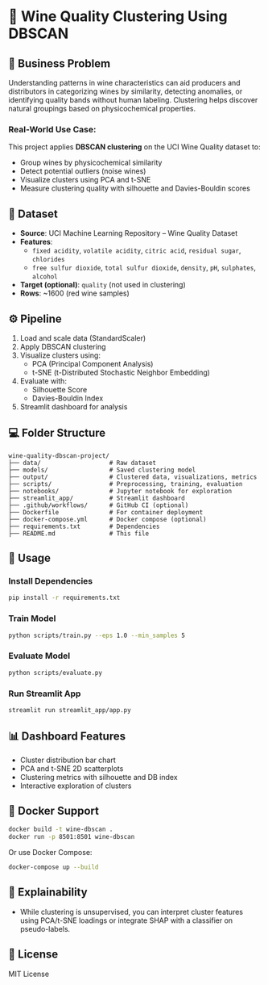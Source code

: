 
# 🍷 Wine Quality Clustering Using DBSCAN

## 📌 Business Problem
Understanding patterns in wine characteristics can aid producers and distributors in categorizing wines by similarity, detecting anomalies, or identifying quality bands without human labeling. Clustering helps discover natural groupings based on physicochemical properties.

### Real-World Use Case:
This project applies **DBSCAN clustering** on the UCI Wine Quality dataset to:
- Group wines by physicochemical similarity
- Detect potential outliers (noise wines)
- Visualize clusters using PCA and t-SNE
- Measure clustering quality with silhouette and Davies-Bouldin scores

## 📂 Dataset
- **Source**: UCI Machine Learning Repository – Wine Quality Dataset
- **Features**:
  - `fixed acidity`, `volatile acidity`, `citric acid`, `residual sugar`, `chlorides`
  - `free sulfur dioxide`, `total sulfur dioxide`, `density`, `pH`, `sulphates`, `alcohol`
- **Target (optional)**: `quality` (not used in clustering)
- **Rows**: ~1600 (red wine samples)

## ⚙️ Pipeline
1. Load and scale data (StandardScaler)
2. Apply DBSCAN clustering
3. Visualize clusters using:
   - PCA (Principal Component Analysis)
   - t-SNE (t-Distributed Stochastic Neighbor Embedding)
4. Evaluate with:
   - Silhouette Score
   - Davies-Bouldin Index
5. Streamlit dashboard for analysis

## 💻 Folder Structure
```
wine-quality-dbscan-project/
├── data/                   # Raw dataset
├── models/                 # Saved clustering model
├── output/                 # Clustered data, visualizations, metrics
├── scripts/                # Preprocessing, training, evaluation
├── notebooks/              # Jupyter notebook for exploration
├── streamlit_app/          # Streamlit dashboard
├── .github/workflows/      # GitHub CI (optional)
├── Dockerfile              # For container deployment
├── docker-compose.yml      # Docker compose (optional)
├── requirements.txt        # Dependencies
├── README.md               # This file
```

## 🚀 Usage

### Install Dependencies
```bash
pip install -r requirements.txt
```

### Train Model
```bash
python scripts/train.py --eps 1.0 --min_samples 5
```

### Evaluate Model
```bash
python scripts/evaluate.py
```

### Run Streamlit App
```bash
streamlit run streamlit_app/app.py
```

## 📊 Dashboard Features
- Cluster distribution bar chart
- PCA and t-SNE 2D scatterplots
- Clustering metrics with silhouette and DB index
- Interactive exploration of clusters

## 🐳 Docker Support
```bash
docker build -t wine-dbscan .
docker run -p 8501:8501 wine-dbscan
```

Or use Docker Compose:
```bash
docker-compose up --build
```

## 🧪 Explainability
- While clustering is unsupervised, you can interpret cluster features using PCA/t-SNE loadings or integrate SHAP with a classifier on pseudo-labels.

## 📄 License
MIT License
